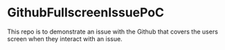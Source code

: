 # GithubFullscreenIssuePoC
This repo is to demonstrate an issue with the Github that covers the users screen when they interact with an issue.
